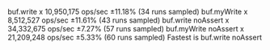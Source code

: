 buf.write x 10,950,175 ops/sec ±11.18% (34 runs sampled)
buf.myWrite x 8,512,527 ops/sec ±11.61% (43 runs sampled)
buf.write noAssert x 34,332,675 ops/sec ±7.27% (57 runs sampled)
buf.myWrite noAssert x 21,209,248 ops/sec ±5.33% (60 runs sampled)
Fastest is buf.write noAssert

